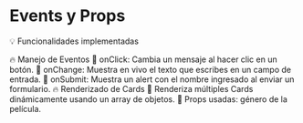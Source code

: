 # Events y Props

💡 Funcionalidades implementadas

🔥 Manejo de Eventos 
    📌 onClick: Cambia un mensaje al hacer clic en un botón.
    📌 onChange: Muestra en vivo el texto que escribes en un campo de entrada.
    📌 onSubmit: Muestra un alert con el nombre ingresado al enviar un formulario.
🔥 Renderizado de Cards 
    📌 Renderiza múltiples Cards dinámicamente usando un array de objetos.
    📌 Props usadas: género de la película.
